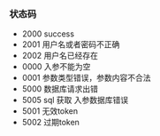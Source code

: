 ### 状态码
-  2000  success
-  2001 用户名或者密码不正确
- 2002 用户名已经存在
-  0000 入参不能为空
-  0001 参数类型错误，参数内容不合法
-  5000 数据库请求出错
-  5005 sql 获取 入参数据库错误
-  5001 无效token
-  5002 过期token 